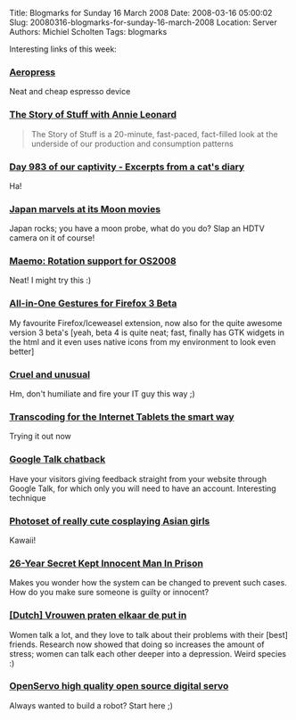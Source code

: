 Title: Blogmarks for Sunday 16 March 2008
Date: 2008-03-16 05:00:02
Slug: 20080316-blogmarks-for-sunday-16-march-2008
Location: Server
Authors: Michiel Scholten
Tags: blogmarks

<p>Interesting links of this week:</p>
<h3><a href="http://www.rousette.org.uk/blog/archives/aeropress/">Aeropress</a></h3>
<p>Neat and cheap espresso device</p>
<h3><a href="http://www.storyofstuff.com/">The Story of Stuff with Annie Leonard</a></h3>
<blockquote><p>The Story of Stuff is a 20-minute, fast-paced, fact-filled look at the underside of our production and consumption patterns</p></blockquote>
<h3><a href="http://www.flickr.com/photos/guccibear2005/455244296/">Day 983 of our captivity - Excerpts from a cat's diary</a></h3>
<p>Ha!</p>
<h3><a href="http://news.bbc.co.uk/2/hi/science/nature/7291525.stm">Japan marvels at its Moon movies</a></h3>
<p>Japan rocks; you have a moon probe, what do you do? Slap an HDTV camera on it of course!</p>
<h3><a href="http://sse2.net/rotate/">Maemo: Rotation support for OS2008</a></h3>
<p>Neat! I might try this :)</p>
<h3><a href="http://tns.u13.net/?p=43">All-in-One Gestures for Firefox 3 Beta</a></h3>
<p>My favourite Firefox/Iceweasel extension, now also for the quite awesome version 3 beta's [yeah, beta 4 is quite neat; fast, finally has GTK widgets in the html and it even uses native icons from my environment to look even better]</p>
<h3><a href="http://www.infoworld.com/article/07/05/07/19FEuser8_1.html">Cruel and unusual</a></h3>
<p>Hm, don't humiliate and fire your IT guy this way ;)</p>
<h3><a href="http://felipec.wordpress.com/2008/02/29/transcoding-for-the-internet-tablets-the-smart-way/">Transcoding for the Internet Tablets the smart way</a></h3>
<p>Trying it out now</p>
<h3><a href="http://googletalk.blogspot.com/2008/02/google-talk-chatback.html">Google Talk chatback</a></h3>
<p>Have your visitors giving feedback straight from your website through Google Talk, for which only you will need to have an account. Interesting technique</p>
<h3><a href="http://flickr.com/photos/koung/sets/92920/">Photoset of really cute cosplaying Asian girls</a></h3>
<p>Kawaii!</p>
<h3><a href="http://www.cbsnews.com/stories/2008/03/06/60minutes/main3914719.shtml">26-Year Secret Kept Innocent Man In Prison</a></h3>
<p>Makes you wonder how the system can be changed to prevent such cases. How do you make sure someone is guilty or innocent?</p>
<h3><a href="http://www.nrcnext.nl/nieuws/wetenschap/article960919.ece">[Dutch] Vrouwen praten elkaar de put in</a></h3>
<p>Women talk a lot, and they love to talk about their problems with their [best] friends. Research now showed that doing so increases the amount of stress; women can talk each other deeper into a depression. Weird species :)</p>
<h3><a href="http://www.openservo.org/">OpenServo high quality open source digital servo</a></h3>
<p>Always wanted to build a robot? Start here ;)</p>
